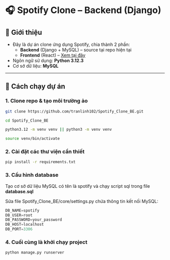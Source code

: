 # 🎧 Spotify Clone – Backend (Django)

## 🔎 Giới thiệu

- Đây là dự án clone ứng dụng Spotify, chia thành 2 phần:
  - **Backend** (Django + MySQL) – source tại repo hiện tại
  - **Frontend** (React) – [Xem tại đây](https://github.com/MinhTriTech/spotify-clone-fe)
- Ngôn ngữ sử dụng: **Python 3.12.3**
- Cơ sở dữ liệu: **MySQL**

---

## 🚀 Cách chạy dự án

### 1. Clone repo & tạo môi trường ảo

```bash
git clone https://github.com/tranlinh102/Spotify_Clone_BE.git
```

```bash
cd Spotify_Clone_BE
```

```bash
python3.12 -m venv venv || python3 -m venv venv
```

```bash
source venv/bin/activate
```

### 2. Cài đặt các thư viện cần thiết
```bash
pip install -r requirements.txt
```

### 3. Cấu hình database
Tạo cơ sở dữ liệu MySQL có tên là spotify và chạy script sql trong file **database.sql**

Sửa file Spotify_Clone_BE/core/settings.py chứa thông tin kết nối MySQL:

```python
DB_NAME=spotify
DB_USER=root
DB_PASSWORD=your_password
DB_HOST=localhost
DB_PORT=3306
```

### 4. Cuối cùng là khởi chạy project
```bash
python manage.py runserver
```

